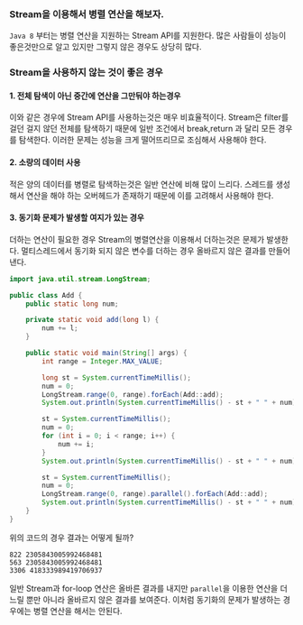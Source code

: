 
### Stream을 이용해서 병렬 연산을 해보자.

`Java 8` 부터는 병렬 연산을 지원하는 Stream API를 지원한다. 많은 사람들이 성능이 좋은것만으로 알고 있지만 그렇지 않은 경우도 상당히 많다.



### Stream을 사용하지 않는 것이 좋은 경우

#### 1. 전체 탐색이 아닌 중간에 연산을 그만둬야 하는경우

이와 같은 경우에 Stream API를 사용하는것은 매우 비효율적이다. Stream은 filter를 걸던 걸지 않던 전체를 탐색하기 때문에 일반 조건에서 break,return 과 달리 모든 경우를 탐색한다.
이러한 문제는 성능을 크게 떨어뜨리므로 조심해서 사용해야 한다.

#### 2. 소량의 데이터 사용

적은 양의 데이터를 병렬로 탐색하는것은 일반 연산에 비해 많이 느리다. 스레드를 생성해서 연산을 해야 하는 오버헤드가 존재하기 때문에 이를 고려해서 사용해야 한다.

#### 3. 동기화 문제가 발생할 여지가 있는 경우

더하는 연산이 필요한 경우 Stream의 병렬연산을 이용해서 더하는것은 문제가 발생한다. 멀티스레드에서 동기화 되지 않은 변수를 더하는 경우 올바르지 않은 결과를 만들어 낸다.

```java
import java.util.stream.LongStream;

public class Add {
    public static long num;

    private static void add(long l) {
        num += l;
    }

    public static void main(String[] args) {
        int range = Integer.MAX_VALUE;

        long st = System.currentTimeMillis();
        num = 0;
        LongStream.range(0, range).forEach(Add::add);
        System.out.println(System.currentTimeMillis() - st + " " + num);

        st = System.currentTimeMillis();
        num = 0;
        for (int i = 0; i < range; i++) {
            num += i;
        }
        System.out.println(System.currentTimeMillis() - st + " " + num);

        st = System.currentTimeMillis();
        num = 0;
        LongStream.range(0, range).parallel().forEach(Add::add);
        System.out.println(System.currentTimeMillis() - st + " " + num);
    }
}
``` 

위의 코드의 경우 결과는 어떻게 될까?
```result
822 2305843005992468481
563 2305843005992468481
3306 418333989419706937
```

일반 Stream과 for-loop 연산은 올바른 결과를 내지만 `parallel`을 이용한 연산을 더 느릴 뿐만 아니라 올바르지 않은 결과를 보여준다.
이처럼 동기화의 문제가 발생하는 경우에는 병렬 연산을 해서는 안된다.


